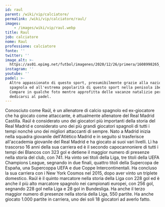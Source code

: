 ```yaml
---
id: raul
parent: /wiki/vip/calciatore/
permalink: /wiki/vip/calciatore/raul/
images:
    - /images/wiki/vip/raul.webp
title: Raul
job: calciatore
nome: Raul
professione: calciatore
fonte: ''
twitter: ''
image_alt: >-
  https://as01.epimg.net/futbol/imagenes/2020/12/26/primera/1608998265_156292_1608998668_noticia_normal.jpg
instagram: ''
youtube: ''
padel: >-
  Altro appassionato di questo sport, presumibilmente grazie alla nazionalità
  spagnola ed all'estrema popolarità di questo sport nella penisola iberica.
  Compare in qualche foto mentre approfitta delle vacanze natalizie per
  dedicarsi al padel.
---
```

Conosciuto come Raúl, è un allenatore di calcio spagnolo ed ex-giocatore che ha giocato come attaccante, è attualmente allenatore del Real Madrid Castilla. Raúl è considerato uno dei giocatori più importanti della storia del Real Madrid e considerato uno dei più grandi giocatori spagnoli di tutti i tempi nonché  uno dei migliori attaccanti di sempre. Nato a Madrid inizia nella squadra giovanile dell'Atlético Madrid e in seguito si  trasferisce all'accademia giovanile del Real Madrid e ha giocato ai suoi vari livelli. Lì ha trascorso 16 anni della sua carriera ed è il secondo capocannoniere di tutti i tempi dei Blancos con 323 gol e detiene il maggior numero di presenze nella storia del club, con 741. Ha vinto sei titoli della Liga, tre titoli della UEFA Champions League, segnando in due finali, quattro titoli della Supercopa de España, una Supercoppa UEFA e due Coppe Intercontinentali. Ha concluso la sua carriera con i New York Cosmos nel 2015, dopo aver vinto un triplete domestico. Raúl è il quinto marcatore nella storia della Liga con 228 gol ed è anche il più alto marcatore spagnolo nei campionati europei, con 256 gol, segnando 228 gol nella Liga e 28 gol in Bundesliga. Ha anche il terzo maggior numero di presenze nella storia della Liga, 550 partite. Ha anche giocato 1.000 partite in carriera, uno dei soli 18 giocatori ad averlo fatto.